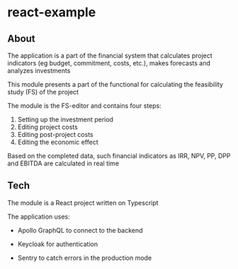 # react-example

## About

The application is a part of the financial system that calculates project indicators (eg budget, commitment, costs, etc.), makes forecasts and analyzes investments

This module presents a part of the functional for calculating the feasibility study (FS) of the project

The module is the FS-editor and contains four steps:

1. Setting up the investment period
2. Editing project costs
3. Editing post-project costs
4. Editing the economic effect

Based on the completed data, such financial indicators as IRR, NPV, PP, DPP and EBITDA are calculated in real time

## Tech

The module is a React project written on Typescript

The application uses:

- Apollo GraphQL to connect to the backend

- Keycloak for authentication

- Sentry to catch errors in the production mode
